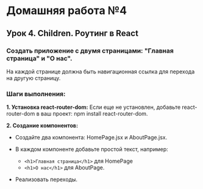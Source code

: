 # Домашняя работа №4

## Урок 4. Children. Роутинг в React

### Создать приложение с двумя страницами: "Главная страница" и "О нас".

На каждой странице должна быть навигационная ссылка для перехода на другую страницу.

### Шаги выполнения:

**1. Установка react-router-dom:**
Если еще не установлен, добавьте react-router-dom в ваш проект: npm install react-router-dom.

**2. Создание компонентов:**
- Создайте два компонента: HomePage.jsx и AboutPage.jsx.

- В каждом компоненте добавьте простой текст, например:
  -  ```<h1>Главная страница</h1>``` для HomePage
  -  ```<h1>О нас</h1>``` для AboutPage.

- Реализовать переходы.